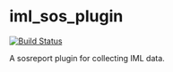 # iml_sos_plugin

[![Build Status](https://travis-ci.org/intel-hpdd/iml_sos_plugin.svg?branch=master)](https://travis-ci.org/intel-hpdd/iml_sos_plugin)

A sosreport plugin for collecting IML data.
